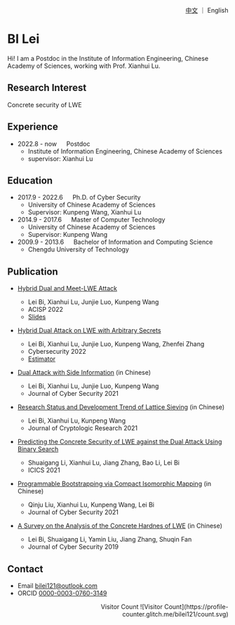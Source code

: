 <p align="right"> <a href="/index-ch.html">中文</a> ｜ English </p>

# BI Lei

Hi! I am a Postdoc in the Institute of Information Engineering, Chinese Academy of Sciences, working with Prof. Xianhui Lu.

## Research Interest
Concrete security of LWE

## Experience
- 2022.8 - now &emsp; Postdoc 
  - Institute of Information Engineering, Chinese Academy of Sciences
  - supervisor: Xianhui Lu

## Education
- 2017.9 - 2022.6 &emsp; Ph.D. of Cyber Security
  - University of Chinese Academy of Sciences
  - Supervisor: Kunpeng Wang, Xianhui Lu
- 2014.9 - 2017.6 &emsp; Master of Computer Technology
  - University of Chinese Academy of Sciences
  - Supervisor: Kunpeng Wang
- 2009.9 - 2013.6 &emsp; Bachelor of Information and Computing Science
  - Chengdu University of Technology

## Publication
- [Hybrid Dual and Meet-LWE Attack](https://eprint.iacr.org/2022/1330)
  - Lei Bi, Xianhui Lu, Junjie Luo, Kunpeng Wang
  - ACISP 2022
  - <a href="Slides-Hybrid dual attack and Meet-LWE attack.pdf" target='_blank'>Slides<a>

- [Hybrid Dual Attack on LWE with Arbitrary Secrets](https://link.springer.com/article/10.1186/s42400-022-00115-y)
  - Lei Bi, Xianhui Lu, Junjie Luo, Kunpeng Wang, Zhenfei Zhang
  - Cybersecurity 2022
  - [Estimator](https://github.com/BiLei121/hybrid-dual-estimator)

- [Dual Attack with Side Information](http://jcs.iie.ac.cn/xxaqxb/ch/reader/view_abstract.aspx?flag=2&file_no=202104050000001&journal_id=xxaqxb#:~:text=除了实际安全性分析中的攻击方法，2020年，Dachman-Soled、Ducas、Gong等人%20提出了利用从侧信道中得到信息改进原始攻击效果的基本框架，但并未考虑对偶攻击%E3%80%82%20最近，关于混合对偶攻击的研究,%5B4-7%5D结果显示，在许多情形下（混合）对偶攻击的效果比原始攻击更好，因此考虑如何在对偶攻击中利用侧信息是一个有意义的问题%E3%80%82%20本文研究了这一问题，给出了在对偶攻击中利用侧信息的方法并分析了它们的效果%E3%80%82%20具体地，本文考虑了4种类型的侧信息，结果表明，它们对于对偶攻击的影响主要体现在对于格的体积的影响上——当格的体积减小时，攻击变得容易%E3%80%82) (in Chinese)
  - Lei Bi, Xianhui Lu, Junjie Luo, Kunpeng Wang
  - Journal of Cyber Security 2021

- [Research Status and Development Trend of Lattice Sieving](http://www.jcr.cacrnet.org.cn/CN/Y2021/V8/I5/735) (in Chinese)
  - Lei Bi, Xianhui Lu, Kunpeng Wang
  - Journal of Cryptologic Research 2021

- [Predicting the Concrete Security of LWE against the Dual Attack Using Binary Search](https://link.springer.com/chapter/10.1007%2F978-3-030-88052-1_16)
  - Shuaigang Li, Xianhui Lu, Jiang Zhang, Bao Li, Lei Bi
  - ICICS 2021
  
- [Programmable Bootstrapping via Compact Isomorphic Mapping](http://jcs.iie.ac.cn/xxaqxb/ch/reader/view_abstract.aspx?flag=2&file_no=202110090000001&journal_id=xxaqxb) (in Chinese)
  - Qinju Liu, Xianhui Lu, Kunpeng Wang, Lei Bi
  - Journal of Cyber Security 2021

- [A Survey on the Analysis of the Concrete Hardnes of LWE](http://jcs.iie.ac.cn/xxaqxb/ch/reader/view_abstract.aspx?file_no=20190201&flag=1) (in Chinese)
  - Lei Bi, Shuaigang Li, Yamin Liu, Jiang Zhang, Shuqin Fan
  - Journal of Cyber Security 2019

## Contact
- Email <bilei121@outlook.com>
- ORCID [0000-0003-0760-3149](https://orcid.org/0000-0003-0760-3149)


<p align="right">Visitor Count ![Visitor Count](https://profile-counter.glitch.me/bilei121/count.svg)</p>
